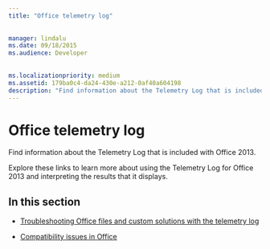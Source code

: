 ```yaml
---
title: "Office telemetry log"
 
 
manager: lindalu
ms.date: 09/18/2015
ms.audience: Developer
 
 
ms.localizationpriority: medium
ms.assetid: 179ba0c4-da24-430e-a212-0af40a604198
description: "Find information about the Telemetry Log that is included with Office 2013."
---
```


# Office telemetry log

Find information about the Telemetry Log that is included with Office 2013.
  
Explore these links to learn more about using the Telemetry Log for Office 2013 and interpreting the results that it displays.
  
## In this section

- [Troubleshooting Office files and custom solutions with the telemetry log](troubleshooting-office-files-and-custom-solutions-with-the-telemetry-log.md)
    
- [Compatibility issues in Office](compatibility-issues-in-office.md)
    

